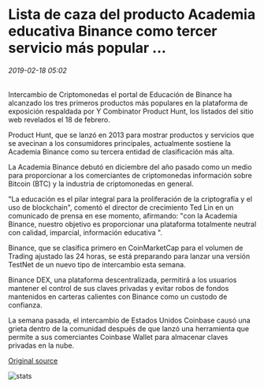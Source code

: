 # Lista de caza del producto Academia educativa Binance como tercer servicio más popular ...

###### 2019-02-18 05:02

Intercambio de Criptomonedas el portal de Educación de Binance ha alcanzado los tres primeros productos más populares en la plataforma de exposición respaldada por Y Combinator Product Hunt, los listados del sitio web revelados el 18 de febrero.

Product Hunt, que se lanzó en 2013 para mostrar productos y servicios que se avecinan a los consumidores principales, actualmente sostiene la Academia Binance como su tercera entidad de clasificación más alta.

La Academia Binance debutó en diciembre del año pasado como un medio para proporcionar a los comerciantes de criptomonedas información sobre Bitcoin (BTC) y la industria de criptomonedas en general.

"La educación es el pilar integral para la proliferación de la criptografía y el uso de blockchain", comentó el director de crecimiento Ted Lin en un comunicado de prensa en ese momento, afirmando: "con la Academia Binance, nuestro objetivo es proporcionar una plataforma totalmente neutral con calidad, imparcial, información educativa ".

Binance, que se clasifica primero en CoinMarketCap para el volumen de Trading ajustado las 24 horas, se está preparando para lanzar una versión TestNet de un nuevo tipo de intercambio esta semana.

Binance DEX, una plataforma descentralizada, permitirá a los usuarios mantener el control de sus claves privadas y evitar robos de fondos mantenidos en carteras calientes con Binance como un custodo de confianza.

La semana pasada, el intercambio de Estados Unidos Coinbase causó una grieta dentro de la comunidad después de que lanzó una herramienta que permite a sus comerciantes Coinbase Wallet para almacenar claves privadas en la nube.

[Original source](https://cointelegraph.com/news/product-hunt-lists-educational-binance-academy-as-third-most-popular-service)

![stats](https://c.statcounter.com/11760860/0/a89fa40b/1/ "stats")